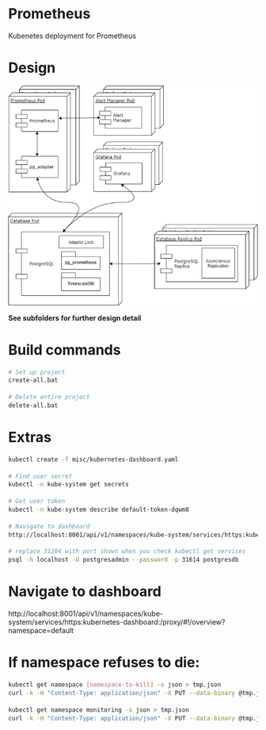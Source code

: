 # Prometheus
Kubenetes deployment for Prometheus

# Design
![Alt text](design/metrics-design.png?raw=true "Title")

**See subfolders for further design detail**


# Build commands
```bash
# Set up project
create-all.bat

# Delete entire project
delete-all.bat
```

# Extras

```bash
kubectl create -f misc/kubernetes-dashboard.yaml

# Find user secret
kubectl -n kube-system get secrets

# Get user token
kubectl -n kube-system describe default-token-dqwm8

# Navigate to dashboard
http://localhost:8001/api/v1/namespaces/kube-system/services/https:kubernetes-dashboard:/proxy/#!/overview?namespace=default

# replace 31204 with port shown when you check kubectl get services
psql -h localhost -U postgresadmin --password -p 31614 postgresdb
```
# Navigate to dashboard
http://localhost:8001/api/v1/namespaces/kube-system/services/https:kubernetes-dashboard:/proxy/#!/overview?namespace=default

# If namespace refuses to die:
```bash
kubectl get namespace [namespace-to-kill] -o json > tmp.json
curl -k -H "Content-Type: application/json" -X PUT --data-binary @tmp.json [dashboard-address, ie localhost:8001]/api/v1/namespaces/[namespace-to-kill]/finalize

kubectl get namespace monitoring -o json > tmp.json
curl -k -H "Content-Type: application/json" -X PUT --data-binary @tmp.json localhost:8001/api/v1/namespaces/monitoring/finalize
```
